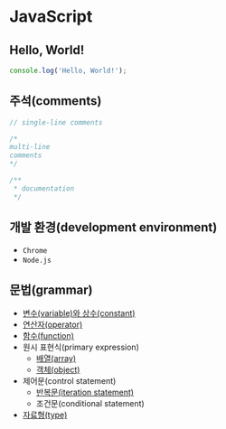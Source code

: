 # JavaScript

## Hello, World!

```js
console.log('Hello, World!');
```

## 주석(comments)

```js
// single-line comments

/*
multi-line
comments
*/

/**
 * documentation
 */
```

## 개발 환경(development environment)

- `Chrome`
- `Node.js`

## 문법(grammar)

- [변수(variable)와 상수(constant)](./javascript/grammar/variable_and_constant.md)
- [연산자(operator)](./javascript/grammar/operator.md)
- [함수(function)](./javascript/grammar/function.md)
- 원시 표현식(primary expression)
  - [배열(array)](./javascript/grammar/primary_expression/array.md)
  - [객체(object)](./javascript/grammar/primary_expression/object.md)
- 제어문(control statement)
  - [반복문(iteration statement)](./javascript/grammar/control_statement/iteration_statement.md)
  - 조건문(conditional statement)
- [자료형(type)](./javascript/grammar/type.md)

<!-- TODO -->
